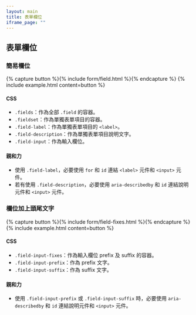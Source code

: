 ```yaml
---
layout: main
title: 表單欄位
iframe_page: ""
---
```


## 表單欄位

### 簡易欄位

{% capture button %}{% include form/field.html %}{% endcapture %}
{% include example.html content=button %}

#### CSS

- `.fields`：作為全部 `.field` 的容器。
- `.fieldset`：作為單獨表單項目的容器。
- `.field-label`：作為單獨表單項目的 `<label>`。
- `.field-description`：作為單獨表單項目說明文字。
- `.field-input`：作為輸入欄位。

#### 親和力

- 使用 `.field-label`，必要使用 `for` 和 `id` 連結 `<label>` 元件和 `<input>` 元件。
- 若有使用 `.field-description`，必要使用 `aria-describedby` 和 `id` 連結說明元件和 `<input>` 元件。

### 欄位加上頭尾文字

{% capture button %}{% include form/field-fixes.html %}{% endcapture %}
{% include example.html content=button %}

#### CSS

- `.field-input-fixes`：作為輸入欄位 prefix 及 suffix 的容器。
- `.field-input-prefix`：作為 prefix 文字。
- `.field-input-suffix`：作為 suffix 文字。

#### 親和力

- 使用 `.field-input-prefix` 或 `.field-input-suffix` 時，必要使用 `aria-describedby` 和 `id` 連結說明元件和 `<input>` 元件。